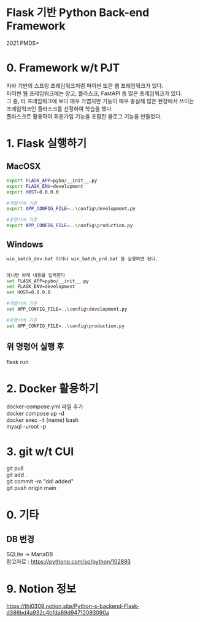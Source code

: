 # Flask 기반 Python Back-end Framework
2021 PMDS+

# 0. Framework w/t PJT
자바 기반의 스프링 프레임워크처럼 파이썬 또한 웹 프레임워크가 있다. <br/>
파이썬 웹 프레임워크에는 장고, 플라스크, FastAPI 등 많은 프레임워크가 있다.<br/>
그 중, 타 프레임워크에 보다 매우 가볍지만 기능이 매우 충실해 많은 현장에서 쓰이는 프레임워크인 플라스크를 선정하여 학습을 했다.<br/>
플라스크르 활용하여 회원가입 기능을 포함한 블로그 기능을 만들었다.<br/>


# 1. Flask 실행하기
## MacOSX
```bash
export FLASK_APP=pybo/__init__.py
export FLASK_ENV=development
export HOST=0.0.0.0

#개발서버 기준
export APP_CONFIG_FILE=..\config\development.py

#운영서버 기준
export APP_CONFIG_FILE=..\config\production.py
```

## Windows
```bash
win_batch_dev.bat 이거나 win_batch_prd.bat 을 실행하면 된다.


아니면 아래 내용을 입력한다
set FLASK_APP=pybo/__init__.py
set FLASK_ENV=development
set HOST=0.0.0.0

#개발서버 기준
set APP_CONFIG_FILE=..\config\development.py

#운영서버 기준
set APP_CONFIG_FILE=..\config\production.py
```


## 위 명령어 실행 후
flask run


# 2. Docker 활용하기
docker-compose.yml 파일 추가<br/>
docker compose up -d<br/>
docker exec -it {name} bash<br/>
mysql -uroot -p


# 3. git w/t CUI
git pull<br/>
git add .<br/>
git commit -m "ddl added"<br/>
git push origin main



# 0. 기타
## DB 변경
SQLite -> MariaDB<br/>
참고자료 : https://pythonq.com/so/python/102893


# 9. Notion 정보
https://thj0309.notion.site/Python-s-backend-Flask-d386bd4a932c4bfda69d94712093090a
